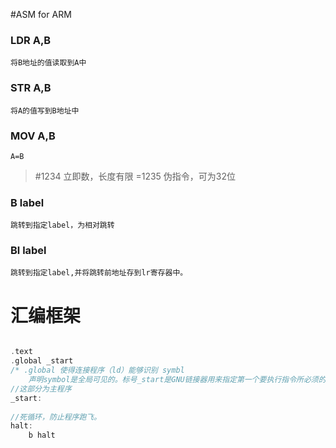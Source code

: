 #ASM for ARM

### LDR A,B
    将B地址的值读取到A中

### STR A,B
    将A的值写到B地址中

### MOV A,B
    A=B
> #1234 立即数，长度有限
> =1235 伪指令，可为32位

### B label
    跳转到指定label，为相对跳转
### Bl label
    跳转到指定label,并将跳转前地址存到lr寄存器中。
# 汇编框架
```c

.text
.global _start
/* .global 使得连接程序（ld）能够识别 symbl
    声明symbol是全局可见的。标号_start是GNU链接器用来指定第一个要执行指令所必须的,同样的是全局可见的(并且只能出现在一个模块中)*/
//这部分为主程序
_start:
    
//死循环，防止程序跑飞。
halt:
	b halt
    

```